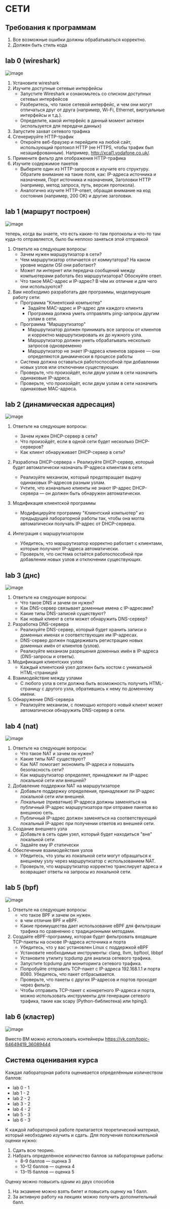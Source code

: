 # СЕТИ

## Требования к программам
1) Все возможные ошибки должны обрабатываться корректно.
2) Должен быть стиль кода


## lab 0 (wireshark)

  ![image](https://github.com/user-attachments/assets/dffb848e-74b8-47c7-84fb-1fb6d54fe27d)


  1) Установите wireshark
  2) Изучите доступные сетевые интерфейсы
      - Запустите Wireshark и ознакомьтесь со списком доступных сетевых интерфейсов
      - Разберитесь, что такое сетевой интерфейс, и чем они могут отличаться друг от друга (например, Wi-Fi, Ethernet, виртуальные интерфейсы и т.д.).
      - Определите, какой интерфейс в данный момент активен (используется для передачи данных)
  3) Запустите захват сетевого трафика
  4) Сгенерируйте HTTP-трафик
      - Откройте веб-браузер и перейдите на любой сайт, использующий протокол HTTP (не HTTPS, чтобы трафик был незашифрованным). Например, http://xcal1.vodafone.co.uk/.
  5) Примените фильтр для отображения HTTP-трафика
  6) Изучите содержимое пакетов
      - Выберите один из HTTP-запросов и изучите его структуру. Обратите внимание на такие поля, как: IP-адреса источника и назначения, Порт источника и назначения, Заголовки HTTP (например, метод запроса, путь, версия протокола).
      - Аналогично изучите HTTP-ответ, обращая внимание на код состояния (например, 200 OK) и другие заголовки.


## lab 1 (маршрут построен)

![image](https://github.com/user-attachments/assets/8361564a-221e-4fa6-a052-5ec501d26d15)

теперь, когда вы знаете, что есть какие-то там протоколы и что-то там куда-то отправляется, было бы неплохо заняться этой отправкой 

1) Ответьте на следующие вопросы:
    - Зачем нужен маршрутизатор в сети?
    - Чем маршрутизатор отличается от коммутатора? На каком уровне модели OSI они работают?
    - Может ли интернет или передача сообщений между компьютерами работать без маршрутизатора? Обоснуйте ответ.
    - Что такое MAC-адрес и IP-адрес? В чём их отличие и для чего они используются?
2) Вам необходимо разработать две программы, моделирующие работу сети:
    -  Программа "Клиентский компьютер"
        - Задайте MAC-адрес и IP-адрес для каждого клиента
        - Программа должна уметь отправлять ping-запросы другим узлам в сети.
    -  Программа "Маршрутизатор"
        - Маршрутизатор должен принимать все запросы от клиентов и корректно маршрутизировать их до нужного узла.
        - Маршрутизатор должен уметь обрабатывать несколько запросов одновременно
        - Маршрутизатор не знает IP-адреса клиентов заранее — они определяются динамически в процессе работы
    - Система должна оставаться работоспособной при добавлении новых узлов или отключении существующих
    - Проверьте, что произойдёт, если двум узлам в сети назначить одинаковые IP-адреса.
    - Проверьте, что произойдёт, если двум узлам в сети назначить одинаковые MAC-адреса.

## lab 2 (динамическая адресация)

![image](https://github.com/user-attachments/assets/8c09eee8-f2d3-4526-925d-bb97fef85b31)

1) Ответьте на следующие вопросы:  
    - Зачем нужен DHCP-сервер в сети?
    - Что произойдёт, если в одной сети будет несколько DHCP-серверов?
    - Как клиент обнаруживает DHCP-сервер в сети?
  
2)  Разработка DHCP-сервера
    = Реализуйте DHCP-сервер, который будет автоматически назначать IP-адреса клиентам в сети.
    - Реализуйте механизм, который предотвращает выдачу одинаковых IP-адресов разным узлам.
    - Учтите, что изначально клиенты не знают IP-адрес DHCP-сервера — он должен быть обнаружен автоматически.
3)  Модификация клиентской программы
    - Модифицируйте программу "Клиентский компьютер" из предыдущей лабораторной работы так, чтобы она могла автоматически получать IP-адрес от DHCP-сервера.
4) Интеграция с маршрутизатором
    - Убедитесь, что маршрутизатор корректно работает с клиентами, которые получают IP-адреса автоматически.
    - Проверьте, что система остаётся работоспособной при добавлении новых узлов и отключении существующих.
    

## lab 3 (днс)

![image](https://github.com/user-attachments/assets/7f219568-1c62-47ad-857b-0e9b37cdb41c)

1) Ответьте на следующие вопросы:
    - Что такое DNS и зачем он нужен?
    - Как DNS-сервер связывает доменные имена с IP-адресами?
    - Какие типы DNS-записей существуют?
    - Как новый клиент в сети может обнаружить DNS-сервер?
2) Разработка DNS-сервера
    - Реализуйте DNS-сервер, который будет хранить записи о доменных именах и соответствующих им IP-адресах.
    - DNS-сервер должен поддерживать регистрацию новых доменных имён от клиентов (узлов).
    - Реализуйте механизм разрешения доменных имён в IP-адреса (DNS-запросы и ответы).
3) Модификация клиентских узлов
   - Каждый клиентский узел должен быть хостом с уникальной HTML-страницей
4) Взаимодействие между узлами
    - С любого узла в сети должна быть возможность получить HTML-страницу с другого узла, обратившись к нему по доменному имени.
5) Обнаружение DNS-сервера
    - Реализуйте механизм, с помощью которого новый клиент может автоматически обнаружить DNS-сервер в сети.
     
 

## lab 4 (nat)

![image](https://github.com/user-attachments/assets/607a7965-5136-42ed-9da8-11e81a82f3ca)

1) Ответьте на следующие вопросы:
    - Что такое NAT и зачем он нужен?
    - Какие типы NAT существуют?
    - Как NAT помогает экономить IP-адреса и повышать безопасность сети?
    - Как маршрутизатор определяет, принадлежит ли IP-адрес локальной сети или внешней?
2) Добавление поддержки NAT на маршрутизаторе
    - Добавьте поддержку определения, принадлежит ли IP-адрес локальной сети или внешней.
    - Локальные (приватные) IP-адреса должны заменяться на публичный IP-адрес маршрутизатора при отправке пакетов во внешнюю сеть.
    - Публичный IP-адрес должен заменяться на соответствующий локальный IP-адрес при получении ответов из внешней сети.
3) Создание внешнего узла
    - Добавьте в сеть один узел, который будет находиться "вне" локальной сети
    - Задайте ему IP статически
4) Обеспечение взаимодействия узлов
    - Убедитесь, что узлы из локальной сети могут обращаться к внешнему узлу через маршрутизатор с использованием NAT.
    - Проверьте, что маршрутизатор корректно транслирует адреса и возвращает ответы на запросы из локальной сети.
   


## lab 5 (bpf)
![image](https://github.com/user-attachments/assets/91bbf314-7fd4-486e-8f45-75ebb7c8d943)

1) Ответьте на следующие вопросы:
    - что такое BPF и зачем он нужен.
    - в чем отличие BPF и eBPF.
    - Какие преимущества дает использование eBPF для фильтрации трафика по сравнению с традиционными методами.
2) Создайте eBPF-программу, которая будет фильтровать входящие TCP-пакеты на основе IP-адреса источника и порта
    - Убедитесь, что у вас установлен Linux с поддержкой eBPF
    - Установите необходимые инструменты: clang, llvm, bpftool, libbpf
    - Установите утилиту tcpdump для анализа сетевого трафика.
    - Запустите tcpdump для мониторинга сетевого трафика.
    - Попробуйте отправить TCP-пакет с IP-адреса 192.168.1.1 и порта 8080. Убедитесь, что пакет отбрасывается.
    - Проверьте, что пакеты с других IP-адресов и портов проходят через фильтр.
    - Чтобы отправить TCP-пакет с конкретного IP-адреса и порта, можно использовать инструменты для генерации сетевого трафика, такие как scapy (Python-библиотека) или hping3. 


## lab 6 (кластер)

![image](https://github.com/user-attachments/assets/d5de62c4-5090-4ad7-a858-b29f8b34fbf4)

Вместо ВМ можно использовать контейнеры
https://vk.com/topic-64649419_36089444


## Система оценивания курса

Каждая лабораторная работа оценивается определённым количеством баллов:

- lab 0 - 1
- lab 1 - 2
- lab 2 - 2
- lab 3 - 2
- lab 4 - 2
- lab 5 - 3
- lab 6 - 3


К каждой лабораторной работе прилагается теоретический материал, который необходимо изучить и сдать. Для получения положительной оценки нужно:
1) Сдать всю теорию.
2) Набрать определённое количество баллов за лабораторные работы:
   - 8–9 баллов — оценка 3
   - 10–12 баллов — оценка 4
   - 13–15 баллов — оценка 5

Оценку можно повысить одним из двух способов
1) На экзамене можно взять билет и повысить оценку на 1 балл.
2) За активную работу на лекциях можно получить дополнительный балл.
